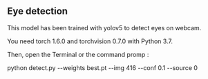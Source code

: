 ## Eye detection

This model has been trained with yolov5 to detect eyes on webcam. 

You need torch 1.6.0 and torchvision 0.7.0 with Python 3.7.

Then, open the Terminal or the command promp :

python detect.py --weights best.pt --img 416 --conf 0.1 --source 0

